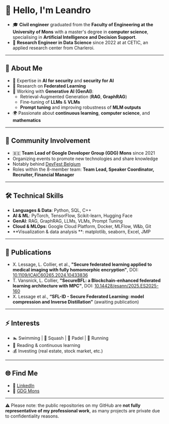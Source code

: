 # 👋 Hello, I'm Leandro
- 🎓 **Civil engineer** graduated from the **Faculty of Engineering at the University of Mons** with a master's degree in **computer science**, specialising in **Artificial Intelligence and Decision Support**. 
- 💼 **Research Engineer in Data Science** since 2022 at at CETIC, an applied research center from Charleroi.

---

## 🚀 About Me
- 🔬 Expertise in **AI for security** and **security for AI**  
- 🤝 Research on **Federated Learning**  
- 🤖 Working with **Generative AI (GenAI)**:  
  - Retrieval-Augmented Generation (**RAG**, **GraphRAG**)  
  - Fine-tuning of **LLMs** & **VLMs**  
  - **Prompt tuning** and improving robustness of **MLM outputs**  
- 🌍 Passionate about **continuous learning**, **computer science**, and **mathematics**

---

## 📢 Community Involvement
- 🇧🇪 **Team Lead of Google Developer Group (GDG) Mons** since 2021  
- Organizing events to promote new technologies and share knowledge  
- Notably behind [DevFest Belgium](https://www.gdg-mons.com/)  
- Roles within the 8-member team: **Team Lead, Speaker Coordinator, Recruiter, Financial Manager**  

---

## 🛠️ Technical Skills
- **Languages & Data**: Python, SQL, C++ 
- **AI & ML**: PyTorch, TensorFlow, Scikit-learn, Hugging Face  
- **GenAI**: RAG, GraphRAG, LLMs, VLMs, Prompt Tuning 
- **Cloud & MLOps**: Google Cloud Platform, Docker, MLFlow, W&b, Git
- **Visualization & data analysis **: matplotlib, seaborn, Excel, JMP

---

## 📄 Publications
- X. Lessage, L. Collier, et al., **"Secure federated learning applied to medical imaging with fully homomorphic encryption"**, DOI: [10.1109/ICAIC60265.2024.10433836](https://doi.org/10.1109/ICAIC60265.2024.10433836)  
- T. Vansnick, L. Collier, **"SecureBFL: a Blockchain-enhanced federated learning architecture with MPC"**, DOI: [10.14428/esann/2025.ES2025-160](https://doi.org/10.14428/esann/2025.ES2025-160)  
- X. Lessage et al., **“SFL-ID - Secure Federated Learning: model compression and Inverse Distillation”** (awaiting publication)

---

## ⚡ Interests
- 🏊 Swimming | 🏸 Squash | 🎾 Padel | 🏃 Running  
- 📖 Reading & continuous learning  
- 💰 Investing (real estate, stock market, etc.)  

---

## 🌐 Find Me
- 💼 [LinkedIn](www.linkedin.com/in/leandro-collier-3b4971a8)
- 🎤 [GDG Mons](https://www.gdg-mons.com/)  

---

⚠️ Please note: the public repositories on my GitHub are **not fully representative of my professional work**, as many projects are private due to confidentiality reasons.

